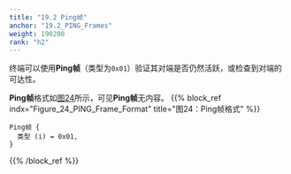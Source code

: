 ```yaml
---
title: "19.2 Ping帧"
anchor: "19.2_PING_Frames"
weight: 190200
rank: "h2"
---
```


终端可以使用**Ping帧**（类型为`0x01`）验证其对端是否仍然活跃，或检查到对端的可达性。

**Ping帧**格式如[图24]()所示，可见**Ping帧**无内容。
{{% block_ref
    indx="Figure_24_PING_Frame_Format"
    title="图24：Ping帧格式" %}}

```
Ping帧 {
  类型 (i) = 0x01,
}
```

{{% /block_ref %}}
